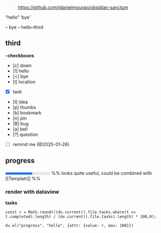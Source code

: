 >  https://github.com/jdanielmourao/obsidian-sanctum 


“hello”
‘bye’

– bye
– hello–third
## third

–**checkboxes**

- [c]  down
- [!]  hello
- [<] bye
- [l] location
- [X] task
- [I] idea
- [p] thumbs
- [b] bookmark
- [n] pin
- [B] bug
- [a] bell
- [?] question

- [ ] remind me (@2025-01-26)
## progress

<progress value="6" max="10">hello</progress>
%% looks quite useful, could be combined with [[Templatr]] %%

### render with dataview

**tasks**
```dataviewjs
const r = Math.round(((dv.current().file.tasks.where(t => t.completed).length) / (dv.current().file.tasks).length) * 100,0);

dv.el("progress", "hello", {attr: {value: r, max: 100}})
```


